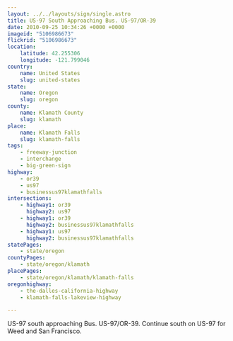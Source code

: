 ```yaml
---
layout: ../../layouts/sign/single.astro
title: US-97 South Approaching Bus. US-97/OR-39
date: 2010-09-25 10:34:26 +0000 +0000
imageid: "5106986673"
flickrid: "5106986673"
location:
    latitude: 42.255306
    longitude: -121.799046
country:
    name: United States
    slug: united-states
state:
    name: Oregon
    slug: oregon
county:
    name: Klamath County
    slug: klamath
place:
    name: Klamath Falls
    slug: klamath-falls
tags:
    - freeway-junction
    - interchange
    - big-green-sign
highway:
    - or39
    - us97
    - businessus97klamathfalls
intersections:
    - highway1: or39
      highway2: us97
    - highway1: or39
      highway2: businessus97klamathfalls
    - highway1: us97
      highway2: businessus97klamathfalls
statePages:
    - state/oregon
countyPages:
    - state/oregon/klamath
placePages:
    - state/oregon/klamath/klamath-falls
oregonhighway:
    - the-dalles-california-highway
    - klamath-falls-lakeview-highway

---
```

US-97 south approaching Bus. US-97/OR-39.  Continue south on US-97 for Weed and San Francisco.